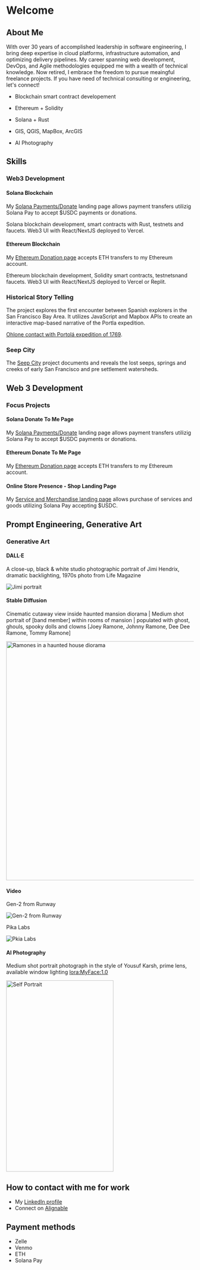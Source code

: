 # Welcome

## About Me

With over 30 years of accomplished leadership in software engineering, I bring deep expertise in cloud platforms, infrastructure automation, and optimizing delivery pipelines. My career spanning web development, DevOps, and Agile methodologies equipped me with a wealth of technical knowledge. Now retired, I embrace the freedom to pursue meaingful freelance projects.  If you have need of technical consulting or engineering, let's connect!

* Blockchain smart contract developement

* Ethereum + Solidity

* Solana + Rust

* GIS, QGIS, MapBox, ArcGIS

* AI Photography

## Skills

### Web3 Development

#### Solana Blockchain

My [Solana Payments/Donate](https://github.com/balexander123/buy-me-some-sol.git) landing page allows payment transfers utilizig Solana Pay to accept $USDC payments or donations.

Solana blockchain development, smart contracts with Rust, testnets and faucets.  Web3 UI with React/NextJS deployed to Vercel.

#### Ethereum Blockchain

My [Ethereum Donation page](https://github.com/balexander123/RTW3-Week2-BuyMeACoffee-Contracts) accepts ETH transfers to my Ethereum account.

Ethereum blockchain development, Solidity smart contracts, testnetsnand faucets.  Web3 UI with React/NextJS deployed to Vercel or Replit.

### Historical Story Telling

The project explores the first encounter between Spanish explorers in the San Francisco Bay Area. It utilizes JavaScript and Mapbox APIs to create an interactive map-based narrative of the Portla expedition.

[Ohlone contact with Portolá expedition of 1769](https://balexander123.github.io/seep-city-story/).

### Seep City

The [Seep City](https://seepcity.org/) project documents and reveals the lost seeps, springs and creeks of early San Francisco and pre settlement watersheds.

## Web 3 Development

### Focus Projects

#### Solana Donate To Me Page

My [Solana Payments/Donate](https://github.com/balexander123/buy-me-some-sol.git) landing page allows payment transfers utilizig Solana Pay to accept $USDC payments or donations.

#### Ethereum Donate To Me Page

My [Ethereum Donation page](https://github.com/balexander123/RTW3-Week2-BuyMeACoffee-Contracts) accepts ETH transfers to my Ethereum account.

#### Online Store Presence - Shop Landing Page

My [Service and Merchandise landing page](https://github.com/balexander123/solana-pay-starter.git) allows purchase of services and goods utilizing Solana Pay accepting $USDC.

## Prompt Engineering, Generative Art

### Generative Art

#### DALL·E

A close-up, black & white studio photographic portrait of Jimi Hendrix, dramatic backlighting, 1970s photo from Life Magazine

![Jimi portrait](/assets/img/jimi_hendrix_bw_portrait.jpg)

#### Stable Diffusion

Cinematic cutaway view inside haunted mansion diorama | Medium shot portrait of [band member] within rooms of mansion | populated with ghost, ghouls, spooky dolls and clowns [Joey Ramone, Johnny Ramone, Dee Dee Ramone, Tommy Ramone]

<a href="assets/img/haunted-ramones.jpg" target="_blank">
  <img src="assets/img/haunted-ramones.jpg" alt="Ramones in a haunted house diorama" width="640">
</a>

#### Video

Gen-2 from Runway

![Gen-2 from Runway](assets/img/ufo_ascending.gif)

Pika Labs

![Pkia Labs](assets/img/ufo_ascending_roswell.gif)

#### AI Photography

Medium shot portrait photograph in the style of Yousuf Karsh, prime lens, available window lighting <lora:MyFace:1.0>

<img src="assets/img/self-portrait.jpg" alt="Self Portrait" width="288" height="512">

## How to contact with me for work

* My [LinkedIn profile](https://www.linkedin.com/in/barry-alexander-9169553/)
* Connect on [Alignable](https://www.alignable.com/biz?_tid=2336716)

## Payment methods

* Zelle
* Venmo
* ETH
* Solana Pay
